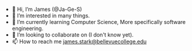 - 👋 Hi, I’m James (@Ja-Ge-S)
- 👀 I’m interested in many things.
- 🌱 I’m currently learning Computer Science, More specifically software engineering.
- 💞️ I’m looking to collaborate on (I don't know yet).
- 📫 How to reach me james.stark@bellevuecollege.edu

<!---
Ja-Ge-S/Ja-Ge-S is a ✨ special ✨ repository because its `README.md` (this file) appears on your GitHub profile.
You can click the Preview link to take a look at your changes.
--->
